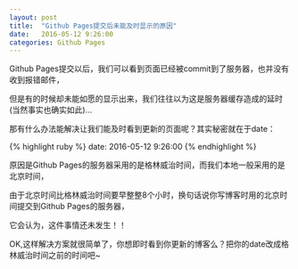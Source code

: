 ```yaml
---
layout: post
title:  "Github Pages提交后未能及时显示的原因"
date:   2016-05-12 9:26:00
categories: Github Pages
---
```



Github Pages提交以后，我们可以看到页面已经被commit到了服务器，也并没有收到报错邮件，

但是有的时候却未能如愿的显示出来，我们往往以为这是服务器缓存造成的延时(当然事实也确实如此)...

那有什么办法能解决让我们能及时看到更新的页面呢？其实秘密就在于date：

{% highlight ruby %}
 date:   2016-05-12 9:26:00
{% endhighlight %}

原因是Github Pages的服务器采用的是格林威治时间，而我们本地一般采用的是北京时间，

由于北京时间比格林威治时间要早整整8个小时，换句话说你写博客时用的北京时间提交到Github Pages的服务器，

它会认为，这件事情还未发生！！

OK,这样解决方案就很简单了，你想即时看到你更新的博客么？把你的date改成格林威治时间之前的时间吧~